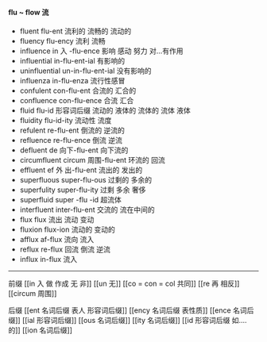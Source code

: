 #### flu ~ flow 流

- fluent flu-ent 流利的 流畅的 流动的
- fluency flu-ency 流利 流畅
- influence in 入 -flu-ence 影响 感动 努力 对...有作用
- influential in-flu-ent-ial 有影响的 
- uninfluential un-in-flu-ent-ial 没有影响的
- influenza in-flu-enza 流行性感冒
- confulent con-flu-ent 合流的 汇合的
- confluence con-flu-ence 合流 汇合
- fluid flu-id 形容词后缀  流动的 液体的 流体的  流体 液体 
- fluidity flu-id-ity  流动性  流度
- refulent re-flu-ent 倒流的 逆流的
- refluence re-flu-ence  倒流 逆流
- defluent de 向下-flu-ent  向下流的 
- circumfluent circum 周围-flu-ent 环流的 回流
- effluent ef 外 出-flu-ent 流出的 发出的
- superfluous super-flu-ous  过剩的  多余的
- superfulity super-flu-ity 过剩 多余 奢侈
- superfluid super -flu -id 超流体
- interfluent inter-flu-ent  交流的 流在中间的
- flux flux 流出 流动 变动
- fluxion flux-ion 流动的 变动的
- afflux af-flux 流向 流入
- reflux re-flux 回流 倒流 逆流
- influx in-flux 流入


---
前缀
[[in  入 做 作成  无 非]]
[[un 无]]
[[co = con  = col 共同]]
[[re  再  相反]]
[[circum 周围]]

后缀
[[ent 名词后缀  表人 形容词后缀]]
[[ency 名词后缀 表性质]]
[[ence 名词后缀]]
[[ial 形容词后缀]]
[[ous 名词后缀]]
[[ity 名词后缀]]
[[id 形容词后缀 如....的]]
[[ion  名词后缀]]
